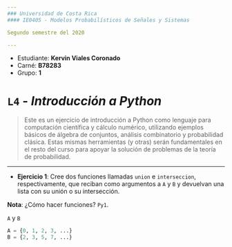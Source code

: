 ```yaml
---
### Universidad de Costa Rica
#### IE0405 - Modelos Probabilísticos de Señales y Sistemas

Segundo semestre del 2020

---
```

* Estudiante: **Kervin Viales Coronado**
* Carné: **B78283**
* Grupo: **1**

# `L4` - *Introducción a Python*

> Este es un ejercicio de introducción a Python como lenguaje para computación científica y cálculo numérico, utilizando ejemplos básicos de álgebra de conjuntos, análisis combinatorio y probabilidad clásica. Estas mismas herramientas (y otras) serán fundamentales en el resto del curso para apoyar la solución de problemas de la teoría de probabilidad.

---

* **Ejercicio 1**: Cree dos funciones llamadas `union` e `interseccion`, respectivamente, que reciban como argumentos a `A` y `B` y devuelvan una lista con su unión o su intersección.

**Nota**: ¿Cómo hacer funciones? `Py1`.

`A` y `B`

```python
A = {0, 1, 2, 3, ...}
B = {2, 3, 5, 7, ...}
```
